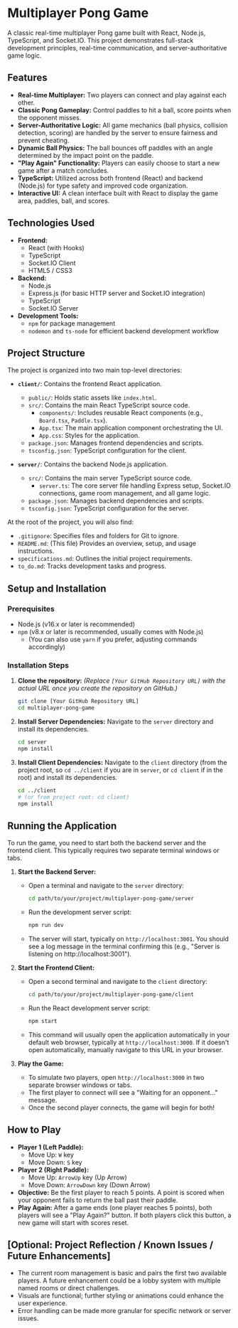 # Multiplayer Pong Game

A classic real-time multiplayer Pong game built with React, Node.js, TypeScript, and Socket.IO. This project demonstrates full-stack development principles, real-time communication, and server-authoritative game logic.

## Features

*   **Real-time Multiplayer:** Two players can connect and play against each other.
*   **Classic Pong Gameplay:** Control paddles to hit a ball, score points when the opponent misses.
*   **Server-Authoritative Logic:** All game mechanics (ball physics, collision detection, scoring) are handled by the server to ensure fairness and prevent cheating.
*   **Dynamic Ball Physics:** The ball bounces off paddles with an angle determined by the impact point on the paddle.
*   **"Play Again" Functionality:** Players can easily choose to start a new game after a match concludes.
*   **TypeScript:** Utilized across both frontend (React) and backend (Node.js) for type safety and improved code organization.
*   **Interactive UI:** A clean interface built with React to display the game area, paddles, ball, and scores.

## Technologies Used

*   **Frontend:**
    *   React (with Hooks)
    *   TypeScript
    *   Socket.IO Client
    *   HTML5 / CSS3
*   **Backend:**
    *   Node.js
    *   Express.js (for basic HTTP server and Socket.IO integration)
    *   TypeScript
    *   Socket.IO Server
*   **Development Tools:**
    *   `npm` for package management
    *   `nodemon` and `ts-node` for efficient backend development workflow

## Project Structure

The project is organized into two main top-level directories:

*   **`client/`**: Contains the frontend React application.
    *   `public/`: Holds static assets like `index.html`.
    *   `src/`: Contains the main React TypeScript source code.
        *   `components/`: Includes reusable React components (e.g., `Board.tsx`, `Paddle.tsx`).
        *   `App.tsx`: The main application component orchestrating the UI.
        *   `App.css`: Styles for the application.
    *   `package.json`: Manages frontend dependencies and scripts.
    *   `tsconfig.json`: TypeScript configuration for the client.

*   **`server/`**: Contains the backend Node.js application.
    *   `src/`: Contains the main server TypeScript source code.
        *   `server.ts`: The core server file handling Express setup, Socket.IO connections, game room management, and all game logic.
    *   `package.json`: Manages backend dependencies and scripts.
    *   `tsconfig.json`: TypeScript configuration for the server.

At the root of the project, you will also find:
*   `.gitignore`: Specifies files and folders for Git to ignore.
*   `README.md`: (This file) Provides an overview, setup, and usage instructions.
*   `specifications.md`: Outlines the initial project requirements.
*   `to_do.md`: Tracks development tasks and progress.

## Setup and Installation

### Prerequisites

*   Node.js (v16.x or later is recommended)
*   `npm` (v8.x or later is recommended, usually comes with Node.js)
    *   (You can also use `yarn` if you prefer, adjusting commands accordingly)

### Installation Steps

1.  **Clone the repository:**
    *(Replace `[Your GitHub Repository URL]` with the actual URL once you create the repository on GitHub.)*
    ```bash
    git clone [Your GitHub Repository URL]
    cd multiplayer-pong-game
    ```

2.  **Install Server Dependencies:**
    Navigate to the `server` directory and install its dependencies.
    ```bash
    cd server
    npm install
    ```

3.  **Install Client Dependencies:**
    Navigate to the `client` directory (from the project root, so `cd ../client` if you are in `server`, or `cd client` if in the root) and install its dependencies.
    ```bash
    cd ../client 
    # (or from project root: cd client)
    npm install
    ```

## Running the Application

To run the game, you need to start both the backend server and the frontend client. This typically requires two separate terminal windows or tabs.

1.  **Start the Backend Server:**
    *   Open a terminal and navigate to the `server` directory:
        ```bash
        cd path/to/your/project/multiplayer-pong-game/server
        ```
    *   Run the development server script:
        ```bash
        npm run dev
        ```
    *   The server will start, typically on `http://localhost:3001`. You should see a log message in the terminal confirming this (e.g., "Server is listening on http://localhost:3001").

2.  **Start the Frontend Client:**
    *   Open a second terminal and navigate to the `client` directory:
        ```bash
        cd path/to/your/project/multiplayer-pong-game/client
        ```
    *   Run the React development server script:
        ```bash
        npm start
        ```
    *   This command will usually open the application automatically in your default web browser, typically at `http://localhost:3000`. If it doesn't open automatically, manually navigate to this URL in your browser.

3.  **Play the Game:**
    *   To simulate two players, open `http://localhost:3000` in two separate browser windows or tabs.
    *   The first player to connect will see a "Waiting for an opponent..." message.
    *   Once the second player connects, the game will begin for both!

## How to Play

*   **Player 1 (Left Paddle):**
    *   Move Up: `W` key
    *   Move Down: `S` key
*   **Player 2 (Right Paddle):**
    *   Move Up: `ArrowUp` key (Up Arrow)
    *   Move Down: `ArrowDown` key (Down Arrow)
*   **Objective:** Be the first player to reach 5 points. A point is scored when your opponent fails to return the ball past their paddle.
*   **Play Again:** After a game ends (one player reaches 5 points), both players will see a "Play Again?" button. If both players click this button, a new game will start with scores reset.

## [Optional: Project Reflection / Known Issues / Future Enhancements]

*   The current room management is basic and pairs the first two available players. A future enhancement could be a lobby system with multiple named rooms or direct challenges.
*   Visuals are functional; further styling or animations could enhance the user experience.
*   Error handling can be made more granular for specific network or server issues.
